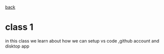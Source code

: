 [back](../README.md)
# class 1 


in this class we learn about how we can setup 
vs code ,github account and disktop app 
